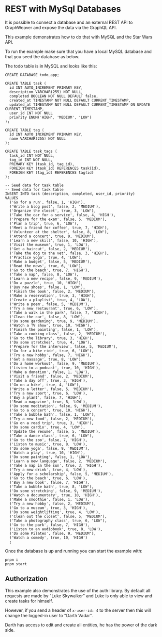 # REST with MySql Databases

It is possible to connect a database and an external REST API to GraphWeaver and expose the data via the GraphQL API.

This example demonstrates how to do that with MySQL and the Star Wars API.

To run the example make sure that you have a local MySQL database and that you seed the database as below.

The todo table is in MySQL and looks like this:

```
CREATE DATABASE todo_app;

CREATE TABLE task (
  id INT AUTO_INCREMENT PRIMARY KEY,
  description VARCHAR(255) NOT NULL,
  completed BOOLEAN NOT NULL DEFAULT false,
  created_at TIMESTAMP NOT NULL DEFAULT CURRENT_TIMESTAMP,
  updated_at TIMESTAMP NOT NULL DEFAULT CURRENT_TIMESTAMP ON UPDATE CURRENT_TIMESTAMP,
  user_id INT NOT NULL
  priority ENUM('HIGH', 'MEDIUM', 'LOW')
);

CREATE TABLE tag (
  id INT AUTO_INCREMENT PRIMARY KEY,
  name VARCHAR(255) NOT NULL
);

CREATE TABLE task_tags (
  task_id INT NOT NULL,
  tag_id INT NOT NULL,
  PRIMARY KEY (task_id, tag_id),
  FOREIGN KEY (task_id) REFERENCES task(id),
  FOREIGN KEY (tag_id) REFERENCES tag(id)
);

-- Seed data for task table
-- Seed data for task table
INSERT INTO task (description, completed, user_id, priority)
VALUES
  ('Go for a run', false, 1, 'HIGH'),
  ('Write a blog post', false, 2, 'MEDIUM'),
  ('Organize the closet', true, 3, 'LOW'),
  ('Take the car for a service', false, 4, 'HIGH'),
  ('Prepare for the exam', false, 5, 'MEDIUM'),
  ('Plan a trip', true, 6, 'LOW'),
  ('Meet a friend for coffee', true, 7, 'HIGH'),
  ('Volunteer at the shelter', false, 8, 'LOW'),
  ('Attend a concert', true, 9, 'MEDIUM'),
  ('Learn a new skill', false, 10, 'HIGH'),
  ('Visit the museum', true, 1, 'LOW'),
  ('Get a haircut', false, 2, 'MEDIUM'),
  ('Take the dog to the vet', false, 3, 'HIGH'),
  ('Practice yoga', true, 4, 'LOW'),
  ('Make a budget', false, 5, 'MEDIUM'),
  ('Read the news', true, 6, 'LOW'),
  ('Go to the beach', true, 7, 'HIGH'),
  ('Take a nap', false, 8, 'LOW'),
  ('Learn a new recipe', false, 9, 'MEDIUM'),
  ('Do a puzzle', true, 10, 'HIGH'),
  ('Buy new shoes', false, 1, 'LOW'),
  ('Finish the book', false, 2, 'MEDIUM'),
  ('Make a reservation', true, 3, 'HIGH'),
  ('Create a playlist', true, 4, 'LOW'),
  ('Write a poem', false, 5, 'MEDIUM'),
  ('Try a new restaurant', true, 6, 'LOW'),
  ('Take a walk in the park', false, 7, 'HIGH'),
  ('Clean the car', false, 8, 'LOW'),
  ('Do some gardening', true, 9, 'MEDIUM'),
  ('Watch a TV show', true, 10, 'HIGH'),
  ('Finish the painting', false, 1, 'LOW'),
  ('Take a cooking class', false, 2, 'MEDIUM'),
  ('Go to the library', true, 3, 'HIGH'),
  ('Do some stretches', true, 4, 'LOW'),
  ('Prepare for the interview', false, 5, 'MEDIUM'),
  ('Go for a bike ride', true, 6, 'LOW'),
  ('Try a new hobby', false, 7, 'HIGH'),
  ('Get a massage', true, 8, 'LOW'),
  ('Do a home workout', false, 9, 'MEDIUM'),
  ('Listen to a podcast', true, 10, 'HIGH'),
  ('Make a donation', false, 1, 'LOW'),
  ('Visit a friend', false, 2, 'MEDIUM'),
  ('Take a day off', true, 3, 'HIGH'),
  ('Go on a hike', true, 4, 'LOW'),
  ('Write a letter', false, 5, 'MEDIUM'),
  ('Try a new sport', true, 6, 'LOW'),
  ('Buy a plant', false, 7, 'HIGH'),
  ('Read a magazine', true, 8, 'LOW'),
  ('Do some meditation', false, 9, 'MEDIUM'),
  ('Go to a concert', true, 10, 'HIGH'),
  ('Take a bubble bath', false, 1, 'LOW'),
  ('Try a new food', false, 2, 'MEDIUM'),
  ('Go on a road trip', true, 3, 'HIGH'),
  ('Do some cardio', true, 4, 'LOW'),
  ('Update the resume', false, 5, 'MEDIUM'),
  ('Take a dance class', true, 6, 'LOW'),
  ('Go to the zoo', false, 7, 'HIGH'),
  ('Listen to music', true, 8, 'LOW'),
  ('Do some yoga', false, 9, 'MEDIUM'),
  ('Watch a play', true, 10, 'HIGH'),
  ('Do some painting', false, 1, 'LOW'),
  ('Learn a new language', false, 2, 'MEDIUM'),
  ('Take a nap in the sun', true, 3, 'HIGH'),
  ('Try a new drink', true, 4, 'LOW'),
  ('Apply for a scholarship', false, 5, 'MEDIUM'),
  ('Go to the beach', true, 6, 'LOW'),
  ('Buy a new book', false, 7, 'HIGH'),
  ('Take a bubble bath', true, 8, 'LOW'),
  ('Do some stretching', false, 9, 'MEDIUM'),
  ('Watch a documentary', true, 10, 'HIGH'),
  ('Make a smoothie', false, 1, 'LOW'),
  ('Try a new hobby', false, 2, 'MEDIUM'),
  ('Go to a museum', true, 3, 'HIGH'),
  ('Do some weightlifting', true, 4, 'LOW'),
  ('Clean out the closet', false, 5, 'MEDIUM'),
  ('Take a photography class', true, 6, 'LOW'),
  ('Go to the park', false, 7, 'HIGH'),
  ('Listen to an audiobook', true, 8, 'LOW'),
  ('Do some Pilates', false, 9, 'MEDIUM'),
  ('Watch a comedy', true, 10, 'HIGH')
  ;

```

Once the database is up and running you can start the example with:

```
pnpm i
pnpm start
```

## Authorization

This example also demonstrates the use of the auth library. By default all requests are made by "Luke Skywalker" and Luke is only able to view and create tasks for himself.

However, if you send a header of `x-user-id: 4` to the server then this will change the logged-in user to "Darth Vadar".

Darth has access to edit and create all entities, he has the power of the dark side.
